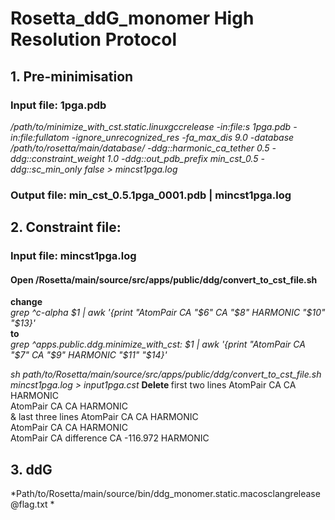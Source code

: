 # Rosetta_ddG_monomer High Resolution Protocol
## 1. Pre-minimisation
### Input file: 1pga.pdb 
*/path/to/minimize_with_cst.static.linuxgccrelease -in:file:s 1pga.pdb -in:file:fullatom -ignore_unrecognized_res -fa_max_dis 9.0 -database /path/to/rosetta/main/database/ -ddg::harmonic_ca_tether 0.5 -ddg::constraint_weight 1.0 -ddg::out_pdb_prefix min_cst_0.5 -ddg::sc_min_only false > mincst1pga.log*
### Output file: min_cst_0.5.1pga_0001.pdb | mincst1pga.log

## 2. Constraint file: 
### Input file: mincst1pga.log
#### Open /Rosetta/main/source/src/apps/public/ddg/convert_to_cst_file.sh
<b> change </b> <br> *grep ^c-alpha $1 | awk '{print "AtomPair CA "$6" CA "$8" HARMONIC "$10" "$13}'* </br>  <b> to </b> 	  <br> *grep ^apps.public.ddg.minimize_with_cst: $1 | awk '{print "AtomPair CA "$7" CA "$9" HARMONIC "$11" "$14}'* </br>

*sh path/to/Rosetta/main/source/src/apps/public/ddg/convert_to_cst_file.sh mincst1pga.log > input1pga.cst*
<b> Delete </b>
first two lines
AtomPair CA  CA  HARMONIC  
AtomPair CA  CA  HARMONIC  
& last three lines
AtomPair CA  CA  HARMONIC  
AtomPair CA  CA  HARMONIC  
AtomPair CA difference CA -116.972 HARMONIC  

## 3. ddG 
*Path/to/Rosetta/main/source/bin/ddg_monomer.static.macosclangrelease @flag.txt *


